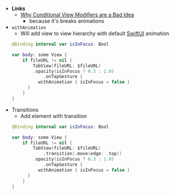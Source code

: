  - **Links**
	 - [Why Conditional View Modifiers are a Bad Idea](https://www.objc.io/blog/2021/08/24/conditional-view-modifiers/)
		 - because it's breaks animations 
 - `withAnimation`
	- Will add view to view hierarchy with default [SwiftUI](SwiftUI.md)  animation
	```swift
	@Binding internal var isInFocus: Bool

	var body: some View {
		if fileURL != nil {
			TabView(fileURL: $fileURL)
			.opacity(isInFocus ? 0.3 : 1.0)
				.onTapGesture {
			  withAnimation { isInFocus = false }
		  }
		}
	}
	```
- Transitions
	- Add element with transition
	```swift
	@Binding internal var isInFocus: Bool

	var body: some View {
		if fileURL != nil {
			TabView(fileURL: $fileURL)
				.transition(.move(edge: .top))
			.opacity(isInFocus ? 0.3 : 1.0)
				.onTapGesture {
			  withAnimation { isInFocus = false }
		  }
		}
	}
	```